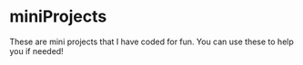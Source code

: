 # miniProjects
These are mini projects that I have coded for fun.
You can use these to help you if needed!
